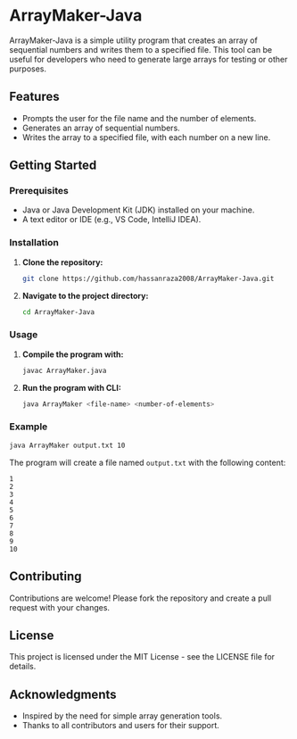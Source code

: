 # ArrayMaker-Java

ArrayMaker-Java is a simple utility program that creates an array of sequential numbers and writes them to a specified file. This tool can be useful for developers who need to generate large arrays for testing or other purposes.

## Features

- Prompts the user for the file name and the number of elements.
- Generates an array of sequential numbers.
- Writes the array to a specified file, with each number on a new line.

## Getting Started

### Prerequisites

- Java or Java Development Kit (JDK) installed on your machine.
- A text editor or IDE (e.g., VS Code, IntelliJ IDEA).

### Installation

1. **Clone the repository:**
   ```sh
   git clone https://github.com/hassanraza2008/ArrayMaker-Java.git
   ```
2. **Navigate to the project directory:**
   ```sh
   cd ArrayMaker-Java
   ```

### Usage

1. **Compile the program with:**
   ```sh
   javac ArrayMaker.java
   ```

2. **Run the program with CLI:**
   ```sh
   java ArrayMaker <file-name> <number-of-elements>
   ```

### Example

```sh
java ArrayMaker output.txt 10
```

The program will create a file named `output.txt` with the following content:
```
1
2
3
4
5
6
7
8
9
10
```

## Contributing

Contributions are welcome! Please fork the repository and create a pull request with your changes.

## License

This project is licensed under the MIT License - see the LICENSE file for details.

## Acknowledgments

- Inspired by the need for simple array generation tools.
- Thanks to all contributors and users for their support.
